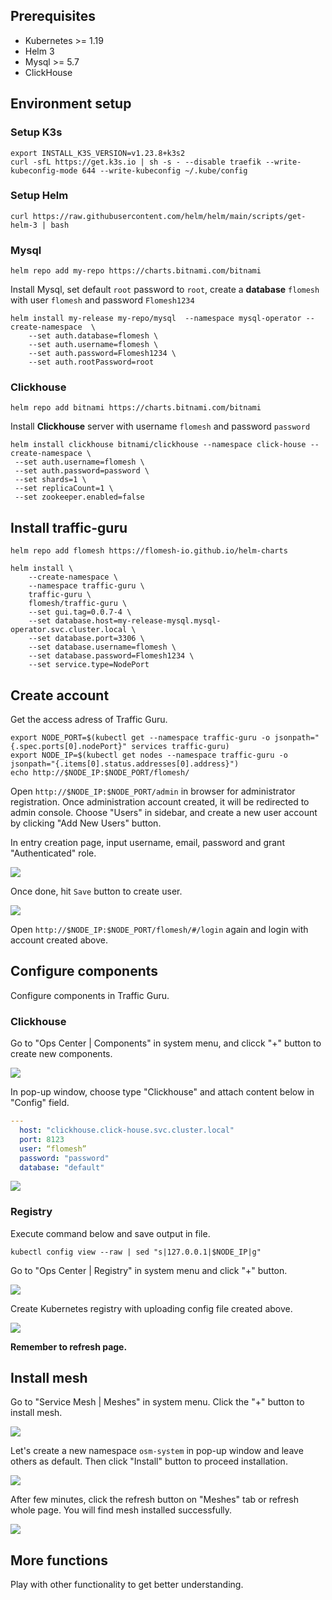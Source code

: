 ## Prerequisites

- Kubernetes  >= 1.19 
- Helm 3
- Mysql >= 5.7
- ClickHouse 

## Environment setup

### Setup K3s

```shell
export INSTALL_K3S_VERSION=v1.23.8+k3s2
curl -sfL https://get.k3s.io | sh -s - --disable traefik --write-kubeconfig-mode 644 --write-kubeconfig ~/.kube/config
```

### Setup Helm

```shell
curl https://raw.githubusercontent.com/helm/helm/main/scripts/get-helm-3 | bash
```

### Mysql

```shell
helm repo add my-repo https://charts.bitnami.com/bitnami
```

Install Mysql, set default `root` password to `root`, create a **database** `flomesh` with user `flomesh` and password `Flomesh1234`

```shell
helm install my-release my-repo/mysql  --namespace mysql-operator --create-namespace  \
    --set auth.database=flomesh \
    --set auth.username=flomesh \
    --set auth.password=Flomesh1234 \
    --set auth.rootPassword=root
```

### Clickhouse

```shell
helm repo add bitnami https://charts.bitnami.com/bitnami
```

Install **Clickhouse** server with username `flomesh` and password `password`

```shell
helm install clickhouse bitnami/clickhouse --namespace click-house --create-namespace \
 --set auth.username=flomesh \
 --set auth.password=password \
 --set shards=1 \
 --set replicaCount=1 \
 --set zookeeper.enabled=false
```

## Install traffic-guru

```shell
helm repo add flomesh https://flomesh-io.github.io/helm-charts
```

```shell
helm install \
	--create-namespace \
	--namespace traffic-guru \
	traffic-guru \
	flomesh/traffic-guru \
	--set gui.tag=0.0.7-4 \
	--set database.host=my-release-mysql.mysql-operator.svc.cluster.local \
	--set database.port=3306 \
	--set database.username=flomesh \
	--set database.password=Flomesh1234 \
	--set service.type=NodePort
```

## Create account

Get the access adress of Traffic Guru.

```shell
export NODE_PORT=$(kubectl get --namespace traffic-guru -o jsonpath="{.spec.ports[0].nodePort}" services traffic-guru)
export NODE_IP=$(kubectl get nodes --namespace traffic-guru -o jsonpath="{.items[0].status.addresses[0].address}")
echo http://$NODE_IP:$NODE_PORT/flomesh/
```

Open `http://$NODE_IP:$NODE_PORT/admin` in browser for administrator registration. Once administration account created, it will be redirected to admin console. Choose "Users" in sidebar, and create a new user account by clicking "Add New Users" button.

In entry creation page, input username, email, password and grant "Authenticated" role.

![](images/create-user.png)

Once done, hit `Save` button to create user.

![](images/user.png)

Open `http://$NODE_IP:$NODE_PORT/flomesh/#/login` again and login with account created above.

## Configure components

Configure components in Traffic Guru.

### Clickhouse

Go to "Ops Center | Components" in system menu, and clicck "+" button to create new components.

![](images/add-component.png)

In pop-up window, choose type "Clickhouse" and attach content below in "Config" field.

```yaml
---
  host: "clickhouse.click-house.svc.cluster.local"
  port: 8123
  user: “flomesh”
  password: "password"
  database: "default"
```

![](images/components.png)

### Registry

Execute command below and save output in file.

```shell
kubectl config view --raw | sed "s|127.0.0.1|$NODE_IP|g"
```

Go to "Ops Center | Registry" in system menu and click "+" button.

![](images/registry-menu.png)

Create Kubernetes registry with uploading config file created above.

![](images/add-registry.png)

**Remember to refresh page.**

## Install mesh

Go to "Service Mesh | Meshes" in system menu. Click the "+" button to install mesh.

![](images/add-servicemesh.png)

Let's create a new namespace `osm-system` in pop-up window and leave others as default. Then click "Install" button to proceed installation.

![](images/new-servicemesh.png)

After few minutes, click the refresh button on "Meshes" tab or refresh whole page. You will find mesh installed successfully.

![](images/service-meshes.png)

## More functions

Play with other functionality to get better understanding.